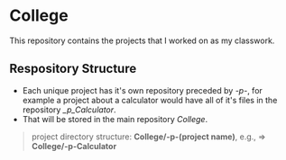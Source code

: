 # College
This repository contains the projects that I worked on as my classwork.
## Respository Structure
* Each unique project has it's own repository preceded by *-p-*, for example a project about a calculator would have all of it's files in the repository *_p_Calculator*.
* That will be stored in the main repository *College*.
>project directory structure: **College/-p-(project name)**, e.g.,  => **College/-p-Calculator** 
